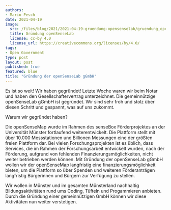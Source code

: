 ```yaml
---
authors:
- Mario Pesch
date: 2021-04-19
image:
  src: /files/blog/2021/2021-04-19-gruendung-opensenselab/gruendung_openSenseLab.jpeg
  title: Gründung openSenseLab
  license: cc-by 4.0
  license_url: https://creativecommons.org/licenses/by/4.0/
tags:
- Open Government
type: post
layout: post
published: true
featured: blue
title: "Gründung der openSenseLab gGmbH"
---
```


Es ist so weit! Wir haben gegründet! Letzte Woche waren wir beim Notar und haben den Gesellschaftervertrag unterzeichnet. Die gemeinnützige openSenseLab gGmbH ist gegründet. Wir sind sehr froh und stolz über diesen Schritt und gespannt, was auf uns zukommt.

Warum wir gegründet haben?

Die openSenseMap wurde im Rahmen des senseBox Förderprojektes an der Universität Münster fortlaufend weiterentwickelt. Die Plattform stellt mit über 10.000 Messstationen und Billionen Messungen eine der größten freien Plattform dar. Bei vielen Forschungsprojekten ist es üblich, dass Services, die im Rahmen der Forschungsarbeit entwickelt wurden, nach der Förderung, aufgrund von fehlenden Finanzierungsmöglichkeiten, nicht weiter betrieben werden können. Mit Gründung der openSenseLab gGmbH wollen wir der openSenseMap langfristig eine finanzierungsmöglichkeit bieten, um die Plattform so über Spenden und weiteren Förderanträgen langfristig Bürgerinnen und Bürgern zur Verfügung zu stellen.

Wir wollen in Münster und im gesamten Münsterland nachhaltig Bildungsaktivitäten rund ums Coding, Tüfteln und Progammieren anbieten. Durch die Gründung einer gemeinnützigen GmbH können wir diese Aktivitäten nun weiter verstetigen. 
